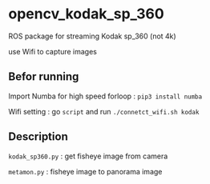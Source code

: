 # opencv_kodak_sp_360

ROS package for streaming Kodak sp_360 (not 4k)

use Wifi to capture images

## Befor running
Import Numba for high speed forloop : `pip3 install numba`

Wifi setting : go `script` and run `./connetct_wifi.sh kodak`

## Description
`kodak_sp360.py` : get fisheye image from camera

`metamon.py` : fisheye image to panorama image
